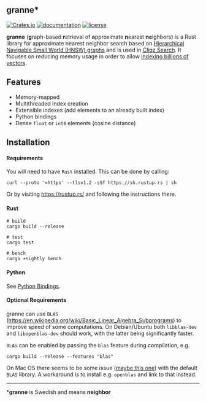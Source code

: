 granne\*
----

[![Crates.io](https://img.shields.io/crates/v/granne.svg)](https://crates.io/crates/granne)
[![documentation](https://docs.rs/granne/badge.svg)](https://docs.rs/granne)
[![license](http://img.shields.io/badge/license-MIT-blue.svg)](LICENSE)

**granne** (**g**raph-based **r**etrieval of **a**pproximate **n**earest **ne**ighbors) is a Rust library for approximate nearest neighbor search based on [Hierarchical Navigable Small World (HNSW) graphs](https://arxiv.org/abs/1603.09320) and is used in [Cliqz Search](https://beta.cliqz.com). It focuses on reducing memory usage in order to allow [indexing billions of vectors](https://0x65.dev/blog/2019-12-07/indexing-billions-of-text-vectors.html).

## Features
- Memory-mapped
- Multithreaded index creation
- Extensible indexes (add elements to an already built index)
- Python bindings
- Dense `float` or `int8` elements (cosine distance)

## Installation

#### Requirements

You will need to have `Rust` installed. This can be done by calling:
```
curl --proto '=https' --tlsv1.2 -sSf https://sh.rustup.rs | sh
```
Or by visiting https://rustup.rs/ and following the instructions there.

#### Rust

```
# build
cargo build --release

# test
cargo test

# bench
cargo +nightly bench
```

#### Python

See [Python Bindings](py).

#### Optional Requirements

granne can use `BLAS` (https://en.wikipedia.org/wiki/Basic_Linear_Algebra_Subprograms) to improve speed of some computations. On Debian/Ubuntu both `libblas-dev` and `libopenblas-dev` should work, with the latter being significantly faster.

`BLAS` can be enabled by passing the `blas` feature during compilation, e.g.
```
cargo build --release --features "blas"
```

On Mac OS there seems to be some issue ([maybe
this one](https://grokbase.com/t/r/r-sig-mac/106pkkknqd/problems-with-single-precision-routines-in-64-bit-veclib-blas))
with the default `BLAS` library. A workaround is to install e.g. `openblas` and link to that instead.

----
\***granne** is Swedish and means **neighbor**
